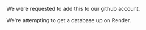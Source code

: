 We were requested to add this to our github account.

We're attempting to get a database up on Render.